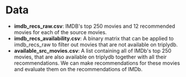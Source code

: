 # Data

- **imdb_recs_raw.csv**: IMDB's top 250 movies and 12 recommended movies for each of the source movies.
- **imdb_recs_availability.csv**: A binary matrix that can be applied to imdb_recs_raw to filter out movies that are not available on triplydb.
- **available_src_movies.csv**: A list containing all of IMDb's top 250 movies, that are also available on triplydb together with all their recommendations. We can make recommendations for these movies and evaluate them on the recommendations of IMDb.